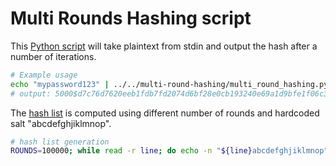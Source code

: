 # Multi Rounds Hashing script

This [Python script](../../multi-round-hashing/multi_round_hashing.py) will take plaintext from stdin and output the hash after a number of iterations.
```sh
# Example usage
echo "mypassword123" | ../../multi-round-hashing/multi_round_hashing.py -r 5000
# output: 5000$d7c76d7620eeb1fdb7fd2074d6bf28e0cb193240e69a1d9bfe1f06c3000566a6
```

The [hash list](hashlist.txt) is computed using different number of rounds and hardcoded salt "abcdefghjiklmnop".
```sh
# hash list generation
ROUNDS=100000; while read -r line; do echo -n "${line}abcdefghjiklmnop" | ../../multi-round-hashing/multi_round_hashing.py -r $ROUNDS; done < wordlist.txt
```
